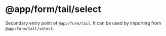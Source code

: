 # @app/form/tail/select

Secondary entry point of `@app/form/tail`. It can be used by importing from `@app/form/tail/select`.
